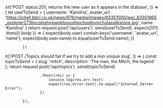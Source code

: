  xit('POST status:201, returns the new user as it appears in the dtabase', () => {
                let userToSend = {
                    username: 'Karolina',
                    avatar_url: 'https://ichef.bbci.co.uk/news/976/media/images/83351000/jpg/_83351965_explorer273lincolnshirewoldssouthpicturebynicholassilkstone.jpg',
                    name: 'Karolina'
                }
                return request.post('/api/users')
                    .send(userToSend)
                    .expect(201)
                    .then(({ body }) => {
                        expect(body.user).contain.keys('username', 'avatar_url', 'name');
                        expect(body.user.name).to.equal(userToSend.name);
                    })

            })

it('/POST /Topics should fail if we try to add a non unique slug', () => {
                const topicToSend = { slug: 'mitch', description: 'The man, the Mitch, the legend' };
                return request.post('/api/topics')
                    .send(topicToSend)

                    .then((res) => {
                        console.log(res.err.text)
                        expect(res.error.text).to.equal("Internal Server Error");
                    })

            });

